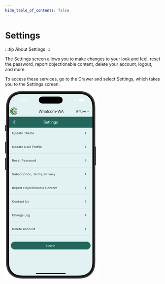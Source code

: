 ```yaml
---
hide_table_of_contents: false
---
```


# Settings

:::tip About Settings
:::

The Settings screen allows you to make changes to your look and feel, reset the password, report objectionable content, delete your account, logout, and more.

To access these services, go to the Drawer and select Settings, which takes you to the Settings screen:

<img width="300" src="/img/user-guide/settings.png"/>
